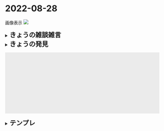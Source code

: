 # 2022-08-28
画像表示
<img src="/images/space.svg" />

<details>
<summary><h2 style="display:inline">きょうの雑談雑言</h2></summary>
 <ol>
  <li>Git学習ノートを作りたい</li>
  
  <li></li>
  
   <ul>
      <li></li>
      <li></li>
      <li></li>
    </ul>
 </ol>
</details>
<details>
<summary><h2 style="display:inline">きょうの発見</h2></summary>
  <h3>GitのREADME.mdで任意のスペースを作る方法</h3>
  次のようなHTML要素で任意のスペースを設置することができた。<br/> 
  コツはstyle属性を周りに上手く合わせることだ。<br/>
  下記のコード例はgithubのREADME.mdファイル用に調整してあるが、とくにheight属性(スペースの高さ)とbackground-color属性（背景色）の値を吟味することにより、周囲と溶け込むデザインにすることが可能だ。

   ```html
   <hr style="width:100%;height:300px;background-color:#10131313"/>
   ```

</details>

<hr style="width:100%;height:200px;background-color:#10131313"/>

<details>
<summary><h2 style="display:inline">テンプレ</h2></summary>
 <h3>タイトル</h3>
 <ol>
  <li>番号付きリスト</li>
  <li></li>
 </ol>
 <ul>
  <li>記号付きリスト</li>
  <li></li>
 </ul>
</details>

